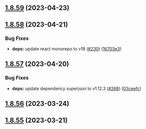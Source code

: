 ## [1.8.59](https://github.com/dds/bosabosa.org/compare/v1.8.58...v1.8.59) (2023-04-23)



## [1.8.58](https://github.com/dds/bosabosa.org/compare/v1.8.57...v1.8.58) (2023-04-21)


### Bug Fixes

* **deps:** update react monorepo to v18 ([#230](https://github.com/dds/bosabosa.org/issues/230)) ([16703e3](https://github.com/dds/bosabosa.org/commit/16703e360c88a5047b179f895192390dc08f8bb8))



## [1.8.57](https://github.com/dds/bosabosa.org/compare/v1.8.56...v1.8.57) (2023-04-20)


### Bug Fixes

* **deps:** update dependency superjson to v1.12.3 ([#268](https://github.com/dds/bosabosa.org/issues/268)) ([03ceefc](https://github.com/dds/bosabosa.org/commit/03ceefc9d7cec9f3d5b59b0e7573b7c04ed1d938))



## [1.8.56](https://github.com/dds/bosabosa.org/compare/v1.8.55...v1.8.56) (2023-03-24)



## [1.8.55](https://github.com/dds/bosabosa.org/compare/v1.8.54...v1.8.55) (2023-03-21)



